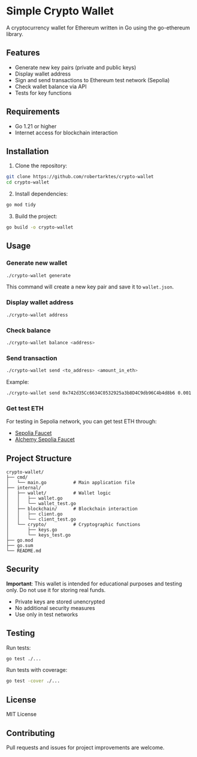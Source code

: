 # Simple Crypto Wallet

A cryptocurrency wallet for Ethereum written in Go using the go-ethereum library.

## Features

- Generate new key pairs (private and public keys)
- Display wallet address
- Sign and send transactions to Ethereum test network (Sepolia)
- Check wallet balance via API
- Tests for key functions

## Requirements

- Go 1.21 or higher
- Internet access for blockchain interaction

## Installation

1. Clone the repository:
```bash
git clone https://github.com/robertarktes/crypto-wallet
cd crypto-wallet
```

2. Install dependencies:
```bash
go mod tidy
```

3. Build the project:
```bash
go build -o crypto-wallet
```

## Usage

### Generate new wallet

```bash
./crypto-wallet generate
```

This command will create a new key pair and save it to `wallet.json`.

### Display wallet address

```bash
./crypto-wallet address
```

### Check balance

```bash
./crypto-wallet balance <address>
```

### Send transaction

```bash
./crypto-wallet send <to_address> <amount_in_eth>
```

Example:
```bash
./crypto-wallet send 0x742d35Cc6634C0532925a3b8D4C9db96C4b4d8b6 0.001
```

### Get test ETH

For testing in Sepolia network, you can get test ETH through:
- [Sepolia Faucet](https://sepoliafaucet.com/)
- [Alchemy Sepolia Faucet](https://sepoliafaucet.com/)

## Project Structure

```
crypto-wallet/
├── cmd/
│   └── main.go          # Main application file
├── internal/
│   ├── wallet/          # Wallet logic
│   │   ├── wallet.go
│   │   └── wallet_test.go
│   ├── blockchain/      # Blockchain interaction
│   │   ├── client.go
│   │   └── client_test.go
│   └── crypto/          # Cryptographic functions
│       ├── keys.go
│       └── keys_test.go
├── go.mod
├── go.sum
└── README.md
```

## Security

**Important**: This wallet is intended for educational purposes and testing only. Do not use it for storing real funds.

- Private keys are stored unencrypted
- No additional security measures
- Use only in test networks

## Testing

Run tests:

```bash
go test ./...
```

Run tests with coverage:

```bash
go test -cover ./...
```

## License

MIT License

## Contributing

Pull requests and issues for project improvements are welcome.